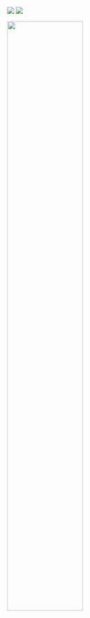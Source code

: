 ![](https://github-readme-stats.vercel.app/api?username=comidan&show_icons=true&theme=dark)
![](https://github-readme-stats.vercel.app/api/top-langs/?username=comidan&show_icons=true&hide_border=true&layout=compact&langs_count=8&theme=dark&bg_color=0d1117&exclude_repo=Computer-Science-Engineering,AgriSegmentation,ingsw-project,VisualQuestionAnswering,System-Monitor,Pong,AndroidTVSeries,JavaCompressioAlgorithm,Thesis,OnLock-Killer,SuperMarioDemo)

<img src="https://i.stack.imgur.com/Udte0.png" width="59%"/>
